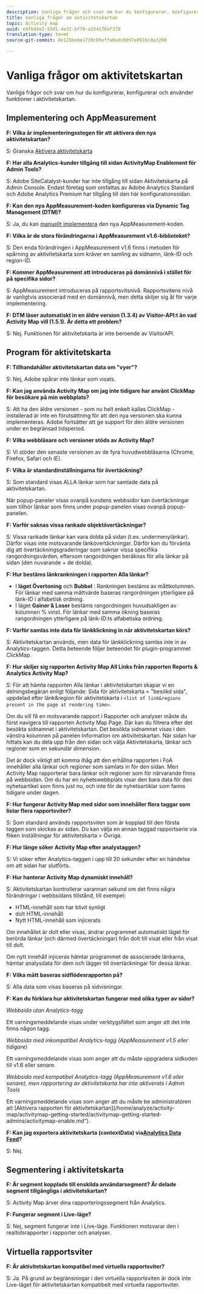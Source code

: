 ```yaml
---
description: Vanliga frågor och svar om hur du konfigurerar, konfigurerar och använder funktioner i aktivitetskartan.
title: Vanliga frågor om aktivitetskartan
topic: Activity map
uuid: e4f6d4e2-55d1-4e32-bf70-a334178af370
translation-type: tm+mt
source-git-commit: 0e125be6e1710c65effa0adc8097e8916c8a3290

---
```



# Vanliga frågor om aktivitetskartan

Vanliga frågor och svar om hur du konfigurerar, konfigurerar och använder funktioner i aktivitetskartan.

## Implementering och AppMeasurement

**F: Vilka är implementeringsstegen för att aktivera den nya aktivitetskartan?**

S: Granska [Aktivera aktivitetskarta](/help/analyze/activity-map/activitymap-getting-started/activitymap-getting-started-admins/activitymap-enable.md)

**F: Har alla Analytics-kunder tillgång till sidan ActivityMap Enablement för Admin Tools?**

S: Adobe SiteCatalyst-kunder har inte tillgång till sidan Aktivitetskarta på Admin Console. Endast företag som omfattas av Adobe Analytics Standard och Adobe Analytics Premium har tillgång till den här konfigurationssidan.

**F: Kan den nya AppMeasurement-koden konfigureras via Dynamic Tag Management (DTM)?**

S: Ja, du kan [manuellt implementera](https://marketing.adobe.com/resources/help/en_US/dtm/analytics_dtm.html) den nya AppMeasurement-koden.

**F: Vilka är de stora förändringarna i AppMeasurement v1.6-biblioteket?**

S: Den enda förändringen i AppMeasurement v1.6 finns i metoden för spårning av aktivitetskarta som kräver en samling av sidnamn, länk-ID och region-ID.

**F: Kommer AppMeasurement att introduceras på domännivå i stället för på specifika sidor?**

S: AppMeasurement introduceras på rapportsvitsnivå. Rapportsvitens nivå är vanligtvis associerad med en domännivå, men detta skiljer sig åt för varje implementering.

**F: DTM läser automatiskt in en äldre version (1.3.4) av Visitor-API:t än vad Activity Map vill (1.5.1). Är detta ett problem?**

S: Nej. Funktionen för aktivitetskarta är inte beroende av VisitorAPI.

## Program för aktivitetskarta

<!--**Q: How does Activity Map support Single-Page Applications (SPA)?**

A: 

* Every few seconds, Activity Map scans the web page, looking for changes to the page. ActivityMap finds new content on the page without needing a new page load, but this new content is always attributed to the first pageName found when the page loaded.

* Activity Map checks to see if the visibility of links that it knows about has changed. If a change in visibility is found, then the [Links On Page](/help/analyze/activity-map/activitymap-links-report.md) table's Present column for that link updates with **[!UICONTROL Displayed]** or **[!UICONTROL Hidden]**.

* When user interaction creates new content, any new elements that are found by AppMeasurement to be a link will be added to the **[!UICONTROL Links On Page]** table. Activity Map sends a new data request that includes these new links. The new links should appear in the **[!UICONTROL Links On Page]** table when the data request is handled by the UI.-->

**F: Tillhandahåller aktivitetskartan data om &quot;vyer&quot;?**

S: Nej, Adobe spårar inte länkar som visats.

**F: Kan jag använda Activity Map om jag inte tidigare har använt ClickMap för besökare på min webbplats?**

S: Att ha den äldre versionen - som nu helt enkelt kallas ClickMap - installerad är inte en förutsättning för att den nya versionen ska kunna implementeras. Adobe fortsätter att ge support för den äldre versionen under en begränsad tidsperiod.

**F: Vilka webbläsare och versioner stöds av Activity Map?**

S: Vi stöder den senaste versionen av de fyra huvudwebbläsarna (Chrome, Firefox, Safari och IE).

**F: Vilka är standardinställningarna för övertäckning?**

S: Som standard visas ALLA länkar som har samlade data på aktivitetskartan.

När popup-paneler visas ovanpå kundens webbsidor kan övertäckningar som tillhör länkar som finns under popup-panelen visas ovanpå popup-panelen.

**F: Varför saknas vissa rankade objektövertäckningar?**

S: Vissa rankade länkar kan vara dolda på sidan (t.ex. undermenylänkar). Därför visas inte motsvarande länkövertäckningar. Därför kan du förvänta dig att övertäckningsgraderingar som saknar vissa specifika rangordningsvärden, eftersom rangordningen beräknas för alla länkar på sidan (den nuvarande + de dolda).

**F: Hur bestäms länkrankningen i rapporten Alla länkar?**

* I **läget Övertoning** och **Bubbel** : Rankningen bestäms av måttkolumnen. För länkar med samma måttvärde baseras rangordningen ytterligare på länk-ID i alfabetisk ordning.
* I läget **Gainer &amp; Loser** bestäms rangordningen huvudsakligen av kolumnen % vinst. För länkar med samma ökning baseras rangordningen ytterligare på länk-ID:ts alfabetiska ordning.

**F: Varför samlas inte data för länkklickning in när aktivitetskartan körs?**

S: Aktivitetskartan används, men data för länkklickning samlas inte in av Analytics-taggen. Detta beteende följer beteendet för plugin-programmet ClickMap.

**F: Hur skiljer sig rapporten Activity Map All Links från rapporten Reports &amp; Analytics Activity Map?**

S: För att hämta rapporten Alla länkar i aktivitetskartan skapar vi en delningsbegäran enligt följande: Sida för aktivitetskarta = &quot;besökd sida&quot;, uppdelad efter länk&amp;region för aktivitetskarta i `<list of link&regions present in the page at rendering time>`.

Om du vill få en motsvarande rapport i Rapporter och analyser måste du först navigera till rapporten Activity Map Page. Där kan du filtrera efter det besökta sidnamnet i aktivitetskartan. Det besökta sidnamnet visas i den vänstra kolumnen på panelen Information om aktivitetskartan. När sidan har hittats kan du dela upp från den sidan och välja Aktivitetskarta, länkar och regioner som en sekundär dimension.

Det är dock viktigt att komma ihåg att den erhållna rapporten i FoA innehåller alla länkar och regioner som samlats in för den sidan. Men Activity Map rapporterar bara länkar och regioner som för närvarande finns på webbsidan. Om du har en nyhetswebbplats visar den bara data för den nyhetsartikel som finns just nu, och inte för de nyhetsartiklar som fanns tidigare under dagen.

**F: Hur fungerar Activity Map med sidor som innehåller flera taggar som listar flera rapportsviter?**

S: Som standard används rapportsviten som är kopplad till den första taggen som skickas av sidan. Du kan välja en annan taggad rapportserie via fliken Inställningar för aktivitetskarta > Övriga.

**F: Hur länge söker Activity Map efter analystaggen?**

S: Vi söker efter Analytics-taggen i upp till 20 sekunder efter en händelse om att sidan har slutförts.

**F: Hur hanterar Activity Map dynamiskt innehåll?**

S: Aktivitetskartan kontrollerar varannan sekund om det finns några förändringar i webbsidans tillstånd, till exempel:

* HTML-innehåll som har blivit synligt
* dolt HTML-innehåll
* Nytt HTML-innehåll som injicerats

Om innehållet är dolt eller visas, ändrar programmet automatiskt läget för berörda länkar (och därmed övertäckningar) från dolt till visat eller från visat till dolt.

Om nytt innehåll injiceras hämtar programmet de associerade länkarna, hämtar analysdata för dem och lägger till övertäckningar för dessa länkar.

**F: Vilka mått baseras sidflödesrapporten på?**

S: Alla data som visas baseras på sidvisningar.

**F: Kan du förklara hur aktivitetskartan fungerar med olika typer av sidor?**

*Webbsida utan Analytics-tagg*

Ett varningsmeddelande visas under verktygsfältet som anger att det inte finns någon tagg.

*Webbsida med inkompatibel Analytics-tagg (AppMeasurement v1.5 eller tidigare)*

Ett varningsmeddelande visas som anger att du måste uppgradera sidkoden till v1.6 eller senare.

*Webbsida med kompatibel Analytics-tagg (AppMeasurement v1.6 eller senare), men rapportering av aktivitetskarta har inte aktiverats i Admin Tools*

Ett varningsmeddelande visas som anger att du måste be administratören att \[Aktivera rapporten för aktivitetskartan\](/home/analyze/activity-map/activitymap-getting-started/activitymap-getting-started-admins/activitymap-enable.md&quot;).

**F: Kan jag exportera aktivitetskarta (contextData) via[Analytics Data Feed](https://docs.adobe.com/content/help/en/analytics/export/analytics-data-feed/data-feed-overview.html)?**

S: Nej.

## Segmentering i aktivitetskarta

**F: Är segment kopplade till enskilda användarsegment? Är delade segment tillgängliga i aktivitetskartan?**

S: Activity Map ärver dina rapporteringssegment från Analytics.

**F: Fungerar segment i Live-läge?**

S: Nej, segment fungerar inte i Live-läge. Funktionen motsvarar den i realtidsrapporter i rapporter och analyser.

## Virtuella rapportsviter

**F: Är aktivitetskartan kompatibel med virtuella rapportsviter?**

S: Ja. På grund av begränsningar i den virtuella rapportsviten är dock inte Live-läget för aktivitetskartan kompatibelt med virtuella rapportsviter.
